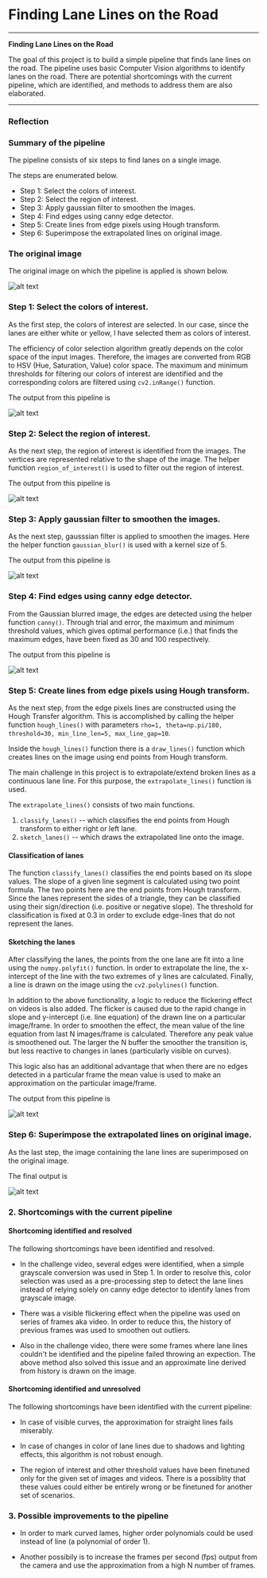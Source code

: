 # **Finding Lane Lines on the Road** 

---

**Finding Lane Lines on the Road**

The goal of this project is to build a simple pipeline that finds lane lines on the road. The pipeline uses basic Computer Vision algorithms to identify lanes on the road. There are potential shortcomings with the current pipeline, which are identified, and methods to address them are also elaborated.

[image1]: ./test_images/solidWhiteCurve.jpg 
[image2]: ./test_pipeline_results/color_selected.png "Grayscale"
[image3]: ./test_pipeline_results/region_selected.png "Grayscale"
[image4]: ./test_pipeline_results/gauss_filtered.png "Grayscale"
[image5]: ./test_pipeline_results/canny_detected.png "Grayscale"
[image6]: ./test_pipeline_results/hough_results.png "Grayscale"
[image7]: ./test_pipeline_results/output_extrapolated.png
---

### Reflection

### Summary of the pipeline

The pipeline consists of six steps to find lanes on a single image.

The steps are enumerated below.

* Step 1: Select the colors of interest.
* Step 2: Select the region of interest.
* Step 3: Apply gaussian filter to smoothen the images.
* Step 4: Find edges using canny edge detector.
* Step 5: Create lines from edge pixels using Hough transform.
* Step 6: Superimpose the extrapolated lines on original image.

### The original image

The original image on which the pipeline is applied is shown below.

![alt text][image1]



### Step 1: Select the colors of interest.

As the first step, the colors of interest are selected. In our case, since the lanes are either white or yellow, I have selected them as colors of interest. 

The efficiency of color selection algorithm greatly depends on the color space of the input images. Therefore, the images are converted from RGB to HSV (Hue, Saturation, Value) color space. The maximum and minimum thresholds for filtering our colors of interest are identified and the corresponding colors are filtered using `cv2.inRange()` function.

The output from this pipeline is

![alt text][image2]


### Step 2: Select the region of interest.

As the next step, the region of interest is identified from the images. The vertices are represented relative to the shape of the image. The helper function `region_of_interest()` is used to filter out the region of interest.

The output from this pipeline is

![alt text][image3]


### Step 3: Apply gaussian filter to smoothen the images.

As the next step, gausssian filter is applied to smoothen the images. Here the helper function `gaussian_blur()` is used with a kernel size of 5.

The output from this pipeline is

![alt text][image4]


### Step 4: Find edges using canny edge detector.

From the Gaussian blurred image, the edges are detected using the helper function `canny()`. Through trial and error, the maximum and minimum threshold values, which gives optimal performance (i.e.) that finds the maximum edges, have been fixed as 30 and 100 respectively.

The output from this pipeline is

![alt text][image5]


### Step 5: Create lines from edge pixels using Hough transform.

As the next step, from the edge pixels lines are constructed using the Hough Transfer algorithm. This is accomplished by calling the helper function `hough_lines()` with parameters `rho=1, theta=np.pi/180, threshold=30, min_line_len=5, max_line_gap=10`.

Inside the `hough_lines()` function there is a `draw_lines()` function which creates lines on the image using end points from Hough transform.

The main challenge in this project is to extrapolate/extend broken lines as a continuous lane line. For this purpose, the `extrapolate_lines()` function is used. 

The `extrapolate_lines()` consists of two main functions.

1. `classify_lanes()` -- which classifies the end points from Hough transform to either right or left lane.
2. `sketch_lanes()` -- which draws the extrapolated line onto the image.

#### Classification of lanes

The function `classify_lanes()` classifies the end points based on its slope values. The slope of a given line segment is calculated using two point formula. The two points here are the end points from Hough transform. Since the lanes represent the sides of a triangle, they can be classified using their sign/direction (i.e. positive or negative slope). The threshold for classification is fixed at 0.3 in order to exclude edge-lines that do not represent the lanes.

#### Sketching the lanes

After classifying the lanes, the points from the one lane are fit into a line using the `numpy.polyfit()` function. In order to extrapolate the line, the x-intercept of the line with the two extremes of y lines are calculated. Finally, a line is drawn on the image using the `cv2.polylines()` function. 

In addition to the above functionality, a logic to reduce the flickering effect on videos is also added. The flicker is caused due to the rapid change in slope and y-intercept (i.e. line equation) of the drawn line on a particular image/frame. In order to smoothen the effect, the mean value of the line equation from last N images/frame is calculated. Therefore any peak value is smoothened out. The larger the N buffer the smoother the transition is, but less reactive to changes in lanes (particularly visible on curves). 

This logic also has an additional advantage that when there are no edges detected in a particular frame the mean value is used to make an approximation on the particular image/frame.

The output from this pipeline is

![alt text][image6]


### Step 6: Superimpose the extrapolated lines on original image.

As the last step, the image containing the lane lines are superimposed on the original image. 

The final output is 

![alt text][image1]


### 2. Shortcomings with the current pipeline

#### Shortcoming identified and resolved

The following shortcomings have been identified and resolved.

* In the challenge video, several edges were identified, when a simple grayscale conversion was used in Step 1. In order to resolve this, color selection was used as a pre-processing step to detect the lane lines instead of relying solely on canny edge detector to identify lanes from grayscale image.

* There was a visible flickering effect when the pipeline was used on series of frames aka video. In order to reduce this, the history of previous frames was used to smoothen out outliers.

* Also in the challenge video, there were some frames where lane lines couldn't be identified and the pipeline failed throwing an expection. The above method also solved this issue and an approximate line derived from history is drawn on the image.

#### Shortcoming identified and unresolved

The following shortcomings have been identified with the current pipeline:

* In case of visible curves, the approximation for straight lines fails miserably.

* In case of changes in color of lane lines due to shadows and lighting effects, this algorithm is not robust enough.

* The region of interest and other threshold values have been finetuned only for the given set of images and videos. There is a possiblity that these values could either be entirely wrong or be finetuned for another set of scenarios.


### 3. Possible improvements to the pipeline

* In order to mark curved lames, higher order polynomials could be used instead of line (a polynomial of order 1). 

* Another possibily is to increase the frames per second (fps) output from the camera and use the approximation from a high N number of frames.


